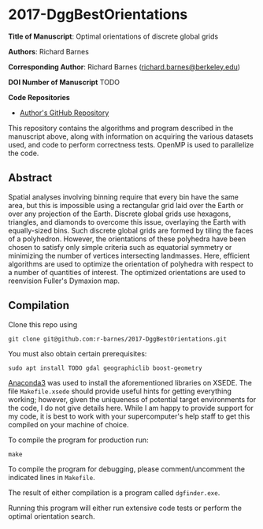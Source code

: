 2017-DggBestOrientations
========================

**Title of Manuscript**:
Optimal orientations of discrete global grids

**Authors**: Richard Barnes

**Corresponding Author**: Richard Barnes (richard.barnes@berkeley.edu)

**DOI Number of Manuscript**
TODO

**Code Repositories**
 * [Author's GitHub Repository](https://github.com/r-barnes/Barnes2019-DggBestOrientations)

This repository contains the algorithms and program described in the manuscript
above, along with information on acquiring the various datasets used, and code
to perform correctness tests. OpenMP is used to parallelize the code.



Abstract
--------

Spatial analyses involving binning require that every bin have the same area,
but this is impossible using a rectangular grid laid over the Earth or over any
projection of the Earth. Discrete global grids use hexagons, triangles, and
diamonds to overcome this issue, overlaying the Earth with equally-sized bins.
Such discrete global grids are formed by tiling the faces of a polyhedron.
However, the orientations of these polyhedra have been chosen to satisfy only
simple criteria such as equatorial symmetry or minimizing the number of vertices
intersecting landmasses. Here, efficient algorithms are used to optimize the
orientation of polyhedra with respect to a number of quantities of interest. The
optimized orientations are used to reenvision Fuller's Dymaxion map.



Compilation
-----------

Clone this repo using

    git clone git@github.com:r-barnes/2017-DggBestOrientations.git

You must also obtain certain prerequisites:

    sudo apt install TODO gdal geographiclib boost-geometry

[Anaconda3](#TODO) was used to install the aforementioned libraries on XSEDE.
The file `Makefile.xsede` should provide useful hints for getting everything
working; however, given the uniqueness of potential target environments for the
code, I do not give details here. While I am happy to provide support for my
code, it is best to work with your supercomputer's help staff to get this
compiled on your machine of choice.

To compile the program for production run:

    make

To compile the program for debugging, please comment/uncomment the indicated
lines in `Makefile`.

The result of either compilation is a program called `dgfinder.exe`.

Running this program will either run extensive code tests or perform the optimal
orientation search.
